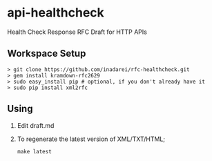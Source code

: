 # api-healthcheck

Health Check Response RFC Draft for HTTP APIs

## Workspace Setup 

```
> git clone https://github.com/inadarei/rfc-healthcheck.git
> gem install kramdown-rfc2629
> sudo easy_install pip # optional, if you don't already have it
> sudo pip install xml2rfc
```
## Using

1. Edit draft.md
2. To regenerate the latest version of XML/TXT/HTML;

    ```
    make latest
    ```